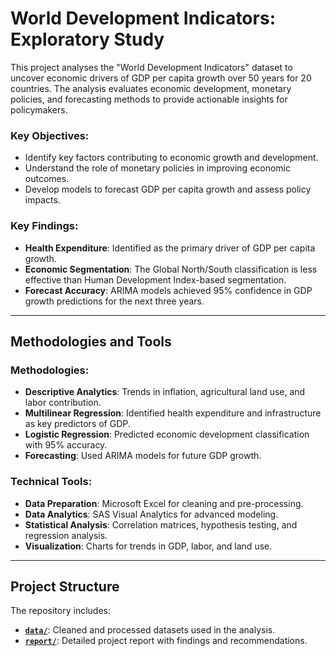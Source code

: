 # World Development Indicators: Exploratory Study

This project analyses the "World Development Indicators" dataset to uncover economic drivers of GDP per capita growth over 50 years for 20 countries. The analysis evaluates economic development, monetary policies, and forecasting methods to provide actionable insights for policymakers.

### Key Objectives:
- Identify key factors contributing to economic growth and development.
- Understand the role of monetary policies in improving economic outcomes.
- Develop models to forecast GDP per capita growth and assess policy impacts.

### Key Findings:
- **Health Expenditure**: Identified as the primary driver of GDP per capita growth.
- **Economic Segmentation**: The Global North/South classification is less effective than Human Development Index-based segmentation.
- **Forecast Accuracy**: ARIMA models achieved 95% confidence in GDP growth predictions for the next three years.

---

## Methodologies and Tools

### Methodologies:
- **Descriptive Analytics**: Trends in inflation, agricultural land use, and labor contribution.
- **Multilinear Regression**: Identified health expenditure and infrastructure as key predictors of GDP.
- **Logistic Regression**: Predicted economic development classification with 95% accuracy.
- **Forecasting**: Used ARIMA models for future GDP growth.

### Technical Tools:
- **Data Preparation**: Microsoft Excel for cleaning and pre-processing.
- **Data Analytics**: SAS Visual Analytics for advanced modeling.
- **Statistical Analysis**: Correlation matrices, hypothesis testing, and regression analysis.
- **Visualization**: Charts for trends in GDP, labor, and land use.

---

## Project Structure

The repository includes:
- [**`data/`**](https://github.com/VivianNg9/Data-Visulization-and-Insights/blob/main/World%20Development%20Indicators%20Exploratory%20Study%20/WDI%20data%20final.xlsx): Cleaned and processed datasets used in the analysis.
- [**`report/`**](https://github.com/VivianNg9/Data-Visulization-and-Insights/blob/main/World%20Development%20Indicators%20Exploratory%20Study%20/World%20Development%20Indicators%20Exploratory%20Study.pdf): Detailed project report with findings and recommendations.
